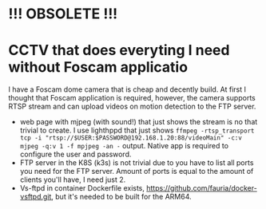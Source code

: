 # !!! OBSOLETE !!!
# CCTV that does everyting I need without Foscam applicatio

I have a Foscam dome camera that is cheap and decently build. At first I thought that Foscam application is required, however, the camera supports RTSP stream and can upload videos on motion detection to the FTP server.

* web page with mjpeg (with sound!) that just shows the stream is no that trivial to create. I use lighthppd that just shows ```ffmpeg -rtsp_transport tcp -i "rtsp://$USER:$PASSWORD@192.168.1.20:88/videoMain" -c:v mjpeg -q:v 1 -f mpjpeg -an -``` output. Native app is required to configure the user and password.
* FTP server in the K8S (k3s) is not trivial due to you have to list all ports you need for the FTP server. Amount of ports is equal to the amount of clients you'll have, I need just 2.
* Vs-ftpd in container Dockerfile exists,  https://github.com/fauria/docker-vsftpd.git, but it's needed to be built for the ARM64.
